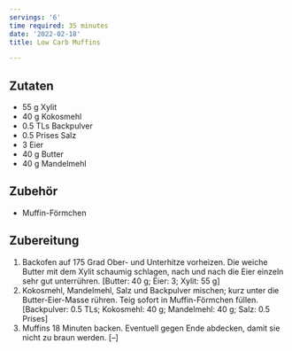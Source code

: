 ```yaml
---
servings: '6'
time required: 35 minutes
date: '2022-02-18'
title: Low Carb Muffins

---
```


## Zutaten
- 55 g Xylit
- 40 g Kokosmehl
- 0.5 TLs Backpulver
- 0.5 Prises Salz
- 3 Eier
- 40 g Butter
- 40 g Mandelmehl

## Zubehör
- Muffin-Förmchen

## Zubereitung
 1. Backofen auf 175 Grad Ober- und Unterhitze vorheizen. Die weiche Butter mit dem Xylit schaumig schlagen, nach und nach die Eier einzeln sehr gut unterrühren.
    [Butter: 40 g; Eier: 3; Xylit: 55 g]
 2. Kokosmehl, Mandelmehl, Salz und Backpulver mischen; kurz unter die Butter-Eier-Masse rühren. Teig sofort in Muffin-Förmchen füllen.
    [Backpulver: 0.5 TLs; Kokosmehl: 40 g; Mandelmehl: 40 g; Salz: 0.5 Prises]
 3. Muffins 18 Minuten backen. Eventuell gegen Ende abdecken, damit sie nicht zu braun werden.
    [–]
